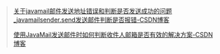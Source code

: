 > [关于javamail邮件发送地址错误和判断是否发送成功的问题_javamailsender.send发送邮件判断是否报错-CSDN博客](https://blog.csdn.net/q1035331653/article/details/80981963)
>
> [使用JavaMail发送邮件时如何判断收件人邮箱是否有效的解决方案-CSDN博客](https://blog.csdn.net/weixin_42023666/article/details/81347095)
>
> 